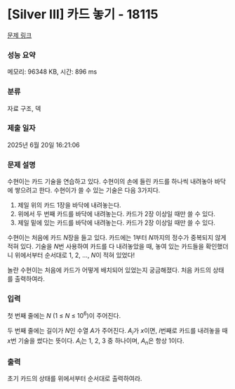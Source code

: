 # [Silver III] 카드 놓기 - 18115 

[문제 링크](https://www.acmicpc.net/problem/18115) 

### 성능 요약

메모리: 96348 KB, 시간: 896 ms

### 분류

자료 구조, 덱

### 제출 일자

2025년 6월 20일 16:21:06

### 문제 설명

<p>수현이는 카드 기술을 연습하고 있다. 수현이의 손에 들린 카드를 하나씩 내려놓아 바닥에 쌓으려고 한다. 수현이가 쓸 수 있는 기술은 다음 3가지다.</p>

<ol>
	<li>제일 위의 카드 1장을 바닥에 내려놓는다.</li>
	<li>위에서 두 번째 카드를 바닥에 내려놓는다. 카드가 2장 이상일 때만 쓸 수 있다.</li>
	<li>제일 밑에 있는 카드를 바닥에 내려놓는다. 카드가 2장 이상일 때만 쓸 수 있다.</li>
</ol>

<p>수현이는 처음에 카드 <em>N</em>장을 들고 있다. 카드에는 1부터 <em>N</em>까지의 정수가 중복되지 않게 적혀 있다. 기술을 <em>N</em>번 사용하여 카드를 다 내려놓았을 때, 놓여 있는 카드들을 확인했더니 위에서부터 순서대로 1, 2, …, <em>N</em>이 적혀 있었다!</p>

<p>놀란 수현이는 처음에 카드가 어떻게 배치되어 있었는지 궁금해졌다. 처음 카드의 상태를 출력하여라.</p>

### 입력 

 <p>첫 번째 줄에는 <em>N </em>(1 ≤ <em>N</em> ≤ 10<sup>6</sup>)이 주어진다.</p>

<p>두 번째 줄에는 길이가 <em>N</em>인 수열 <em>A</em>가 주어진다. <em>A<sub>i</sub></em>가 <em>x</em>이면, <em>i</em>번째로 카드를 내려놓을 때 <em>x</em>번 기술을 썼다는 뜻이다. <em>A<sub>i</sub></em>는 1, 2, 3 중 하나이며, <em>A<sub>n</sub></em>은 항상 1이다.</p>

### 출력 

 <p>초기 카드의 상태를 위에서부터 순서대로 출력하여라.</p>

